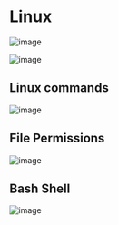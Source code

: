 # **Linux**
![image](https://res.cloudinary.com/www-awdiz-in/image/upload/v1656158806/linux/linux-architecture.png)

![image](https://lh3.googleusercontent.com/aQVXstfp5zMtgmCsOxhnyz0jS-pKHAfUpB4mdWN4XKkBAObwsbEIu-w6qYpsCxuyuvtcNlUjZ9DXKzcFEImBkNWlugAAZUg_w_Ua5fMxpr8ZZ4TKdmIwWgXqVNkgsu0EJ2hfRF7MMmtoVM1VVGNspCGt1IQik2p6BmrYikkDldYsPFl91IE6vhIL3w)

## Linux commands
![image](https://cdn.hashnode.com/res/hashnode/image/upload/v1678559818323/dda35682-419e-4fa6-b33c-2d59a4b47167.png)

## File Permissions
![image](https://miro.medium.com/v2/resize:fit:804/0*fcEc9S0TW0J6sUml.png)

## Bash Shell
![image]()
